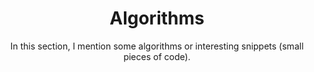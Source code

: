 ---
layout: topic
title: "Algorithms"
subtitle: "In this section, I mention some algorithms or interesting snippets (small pieces of code)."
background: '/img/topics/06.jpg'
---
